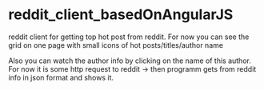 reddit_client_basedOnAngularJS
==============================

reddit client for getting top hot post from reddit. 
For now you can see the grid on one page with small icons of hot posts/titles/author name

Also you can watch the author info by clicking on the name of this author. 
For now it is some http request to reddit -> then programm gets from reddit info in json format and shows it.
